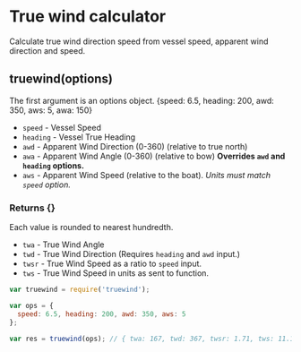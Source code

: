 # True wind calculator

Calculate true wind direction speed from vessel speed, apparent wind direction and speed.

## truewind(options)

The first argument is an options object.
{speed: 6.5, heading: 200, awd: 350, aws: 5, awa: 150}

* `speed` - Vessel Speed
* `heading` - Vessel True Heading
* `awd` - Apparent Wind Direction (0-360) (relative to true north)
* `awa` - Apparent Wind Angle (0-360) (relative to bow) **Overrides `awd` and `heading` options.**
* `aws` - Apparent Wind Speed (relative to the boat). _Units must match `speed` option._

### Returns {}

Each value is rounded to nearest hundredth.

* `twa` - True Wind Angle
* `twd` - True Wind Direction (Requires `heading` and `awd` input.)
* `twsr` - True Wind Speed as a ratio to `speed` input.
* `tws` - True Wind Speed in units as sent to function.

```javascript
var truewind = require('truewind');

var ops = {
  speed: 6.5, heading: 200, awd: 350, aws: 5
};

var res = truewind(ops); // { twa: 167, twd: 367, twsr: 1.71, tws: 11.11 }

```
